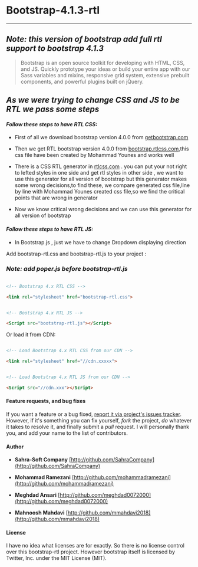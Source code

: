 # Bootstrap-4.1.3-rtl
---
## ***Note: this version of bootstrap add full rtl support to bootstrap 4.1.3***


> Bootstrap is an open source toolkit for developing with HTML, CSS, and JS. Quickly prototype your ideas or build your entire app with our Sass variables and mixins, responsive grid system, extensive prebuilt components, and powerful plugins built on jQuery.
## ***As we were trying to change CSS and JS to be RTL we pass some steps***


#### ***Follow these steps to have RTL CSS:***

- First of all we download bootstrap version 4.0.0 from [getbootstrap.com](https://getbootstrap.com)

- Then we get RTL bootstrap version 4.0.0 from [bootstrap.rtlcss.com](http://bootstrap.rtlcss.com),this css file have been created by Mohammad Younes and works well

- There is a CSS RTL generator in [rtlcss.com](http://rtlcss.com) . you can put your not right to lefted styles in one side and get rtl styles in other side , we want to use this generator for all version of bootstrap 
but this generator makes some wrong decisions,to find these, we compare generated css file,line by line with Mohammad Younes created css file,so we find the critical points that are wrong in generator

- Now we know critical wrong decisions and we can use this generator for all version of bootstrap

#### ***Follow these steps to have RTL JS:***

- In Bootstrap.js , just we have to change Dropdown displaying direction


Add bootstrap-rtl.css and bootstrap-rtl.js to your project :

### ***Note: add poper.js before bootstrap-rtl.js***


```html

<!-- Bootstrap 4.x RTL CSS -->

<link rel="stylesheet" href="bootstrap-rtl.css">


<!-- Bootstrap 4.x RTL JS -->

<Script src="bootstrap-rtl.js"></Script>

```


Or load it from CDN:


```html

<!-- Load Bootstrap 4.x RTL CSS from our CDN -->

<link rel="stylesheet" href="//cdn.xxxxx">


<!-- Load Bootstrap 4.x RTL JS from our CDN -->

<Script src="//cdn.xxx"></Script>

```






#### Feature requests, and bug fixes



If you want a feature or a bug fixed, [report it via project's issues tracker](https://github.com/SahraCompany/Bootstrap-4.x-RTL/issues). However, if it's something you can fix yourself, *fork* the project, *do* whatever it takes to resolve it, and finally submit a *pull* request. I will personally thank you, and add your name to the list of contributors.



#### Author


- **Sahra-Soft Company** [http://github.com/SahraCompany](http://github.com/SahraCompany)

  

- **Mohammad Ramezani** [http://github.com/mohammadramezani](http://github.com/mohammadramezani)
 

  
- **Meghdad Ansari** [http://github.com/meghdad0072000](http://github.com/meghdad0072000)

- **Mahnoosh Mahdavi** [http://github.com/mmahdavi2018](http://github.com/mmahdavi2018)

  





#### License
I have no idea what licenses are for exactly. So there is no license control over this bootstrap-rtl project. However bootstrap itself is licensed by Twitter, Inc. under the MIT License (MIT).
